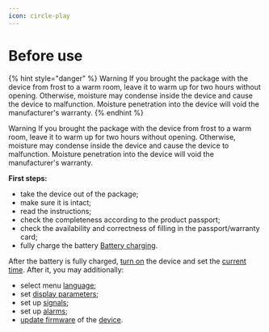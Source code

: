 ```yaml
---
icon: circle-play
---
```


# Before use

{% hint style="danger" %}
Warning If you brought the package with the device from frost to a warm room, leave it to warm up for two hours without opening. Otherwise, moisture may condense inside the device and cause the device to malfunction. Moisture penetration into the device will void the manufacturer's warranty.
{% endhint %}

Warning If you brought the package with the device from frost to a warm room, leave it to warm up for two hours without opening. Otherwise, moisture may condense inside the device and cause the device to malfunction. Moisture penetration into the device will void the manufacturer's warranty.

**First steps:**

* take the device out of the package;
* make sure it is intact;
* read the instructions;
* check the completeness according to the product passport;
* check the availability and correctness of filling in the passport/warranty card;
* fully charge the battery [Battery charging](battery-charging.md).

After the battery is fully charged, [turn on](turning-on-and-off.md) the device and set the [current time](../settings/device-settings/9-time-settings.md). After it, you may additionally:

* select menu [language](../settings/device-settings/8-language-selection.md);&#x20;
* set [display parameters](../settings/device-settings/5-screen-settings.md);
* set up [signals](../settings/indication-sound-vibration-light.md);&#x20;
* set up [alarms](../settings/alarms.md);&#x20;
* [update firmware](firmware-update.md) of the [device](../info/device-info.md).&#x20;
